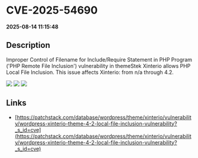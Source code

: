 # CVE-2025-54690

**2025-08-14 11:15:48**

## Description
Improper Control of Filename for Include/Require Statement in PHP Program ('PHP Remote File Inclusion') vulnerability in themeStek Xinterio allows PHP Local File Inclusion. This issue affects Xinterio: from n/a through 4.2.

![](https://img.shields.io/static/v1?label=Score&message=8.1&color=red)
![](https://img.shields.io/static/v1?label=Severity&message=HIGH&color=red)
![](https://img.shields.io/static/v1?label=CWE&message=RFI&color=green)

## Links
- [https://patchstack.com/database/wordpress/theme/xinterio/vulnerability/wordpress-xinterio-theme-4-2-local-file-inclusion-vulnerability?_s_id=cve](https://patchstack.com/database/wordpress/theme/xinterio/vulnerability/wordpress-xinterio-theme-4-2-local-file-inclusion-vulnerability?_s_id=cve)
